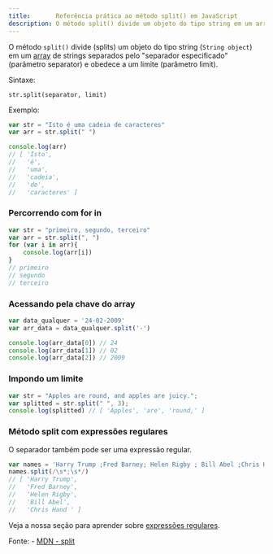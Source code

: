 ```yaml
---
title:       Referência prática ao método split() em JavaScript
description: O método split() divide um objeto do tipo string em um array de strings separados pelo 'separador especificado' e obedece a um limite.
---
```


O método `split()` divide (splits) um objeto do tipo string (`String object`) em um [array](/javascript/arrays/) 
de strings separados pelo "separador especificado" (parâmetro separator) e obedece a um limite (parâmetro limit).

Sintaxe:

    str.split(separator, limit)

Exemplo:

```javascript
var str = "Isto é uma cadeia de caracteres"
var arr = str.split(" ")

console.log(arr)
// [ 'Isto',
//   'é',
//   'uma',
//   'cadeia',
//   'de',
//   'caracteres' ]
```

### Percorrendo com for in

```javascript
var str = "primeiro, segundo, terceiro"
var arr = str.split(", ")
for (var i in arr){
    console.log(arr[i])
}
// primeiro
// segundo
// terceiro
```

### Acessando pela chave do array

```javascript
var data_qualquer = '24-02-2009' 
var arr_data = data_qualquer.split('-')

console.log(arr_data[0]) // 24
console.log(arr_data[1]) // 02
console.log(arr_data[2]) // 2009
```


### Impondo um limite

```javascript
var str = "Apples are round, and apples are juicy.";
var splitted = str.split(" ", 3);
console.log(splitted) // [ 'Apples', 'are', 'round,' ]
```


### Método split com expressões regulares

O separador também pode ser uma expressão regular.

```javascript
var names = 'Harry Trump ;Fred Barney; Helen Rigby ; Bill Abel ;Chris Hand ';
names.split(/\s*;\s*/)
// [ 'Harry Trump',
//   'Fred Barney',
//   'Helen Rigby',
//   'Bill Abel',
//   'Chris Hand ' ]
```

Veja a nossa seção para aprender sobre [expressões regulares](/regex/).


 
Fonte: - [MDN - split](https://developer.mozilla.org/en-US/docs/Web/JavaScript/Reference/Global_Objects/String/split "link-externo")
